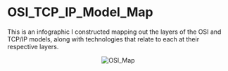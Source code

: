 # OSI_TCP_IP_Model_Map
This is an infographic I constructed mapping out the layers of the OSI and TCP/IP models, along with technologies that relate to each at their respective layers. 

<p align="center">
<img src="https://imgur.com/kXaedrT" alt="OSI_Map"/>
</p>
